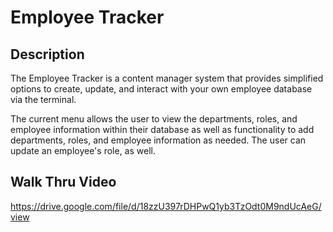 # Employee Tracker

## Description
The Employee Tracker is a content manager system that provides simplified options to create, update, and interact with your own employee database via the terminal.

The current menu allows the user to view the departments, roles, and employee information within their database as well as functionality to add departments, roles, and employee information as needed. The user can update an employee's role, as well.

## Walk Thru Video
https://drive.google.com/file/d/18zzU397rDHPwQ1yb3TzOdt0M9ndUcAeG/view
